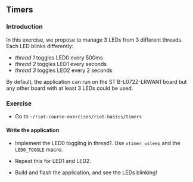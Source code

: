 ## Timers

### Introduction

In this exercise, we propose to manage 3 LEDs from 3 different threads. Each LED
blinks differently:
- _thread 1_ toggles LED0 every 500ms
- _thread 2_ toggles LED1 every seconds
- _thread 3_ toggles LED2 every 2 seconds

By default, the application can run on the ST B-L072Z-LRWAN1 board but any
other board with at least 3 LEDs could be used.

### Exercise

- Go to `~/riot-course-exercises/riot-basics/timers`

#### Write the application

- Implement the LED0 toggling in thread1. Use `xtimer_usleep` and the
  `LED0_TOGGLE` macro.

- Repeat this for LED1 and LED2.

- Build and flash the application, and see the LEDs blinking!
